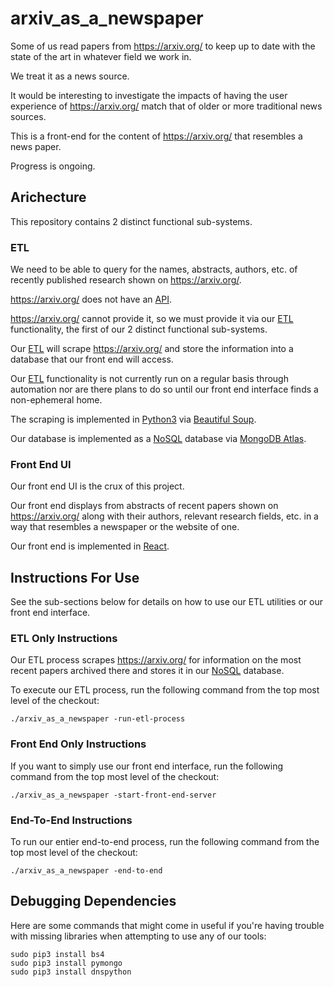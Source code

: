 # arxiv_as_a_newspaper

Some of us read papers from https://arxiv.org/ to keep up to date with the state of the art in whatever field we work in. 

We treat it as a news source. 

It would be interesting to investigate the impacts of having the user experience of https://arxiv.org/ match that of older or more traditional news sources. 

This is a front-end for the content of https://arxiv.org/ that resembles a news paper. 

Progress is ongoing. 

## Arichecture

This repository contains 2 distinct functional sub-systems. 

### ETL

We need to be able to query for the names, abstracts, authors, etc. of recently published research shown on https://arxiv.org/.

https://arxiv.org/ does not have an [API](https://en.wikipedia.org/wiki/Representational_state_transfer).

https://arxiv.org/ cannot provide it, so we must provide it via our [ETL](https://en.wikipedia.org/wiki/Extract,_transform,_load) functionality, the first of our 2 distinct functional sub-systems.

Our [ETL](https://en.wikipedia.org/wiki/Extract,_transform,_load) will scrape https://arxiv.org/ and store the information into a database that our front end will access. 

Our [ETL](https://en.wikipedia.org/wiki/Extract,_transform,_load) functionality is not currently run on a regular basis through automation nor are there plans to do so until our front end interface finds a non-ephemeral home.

The scraping is implemented in [Python3](https://www.python.org/download/releases/3.0/) via [Beautiful Soup](https://en.wikipedia.org/wiki/Beautiful_Soup_(HTML_parser)).

Our database is implemented as a [NoSQL](https://en.wikipedia.org/wiki/NoSQL) database via [MongoDB Atlas](https://www.mongodb.com/cloud/atlas). 

### Front End UI

Our front end UI is the crux of this project. 

Our front end displays from abstracts of recent papers shown on https://arxiv.org/ along with their authors, relevant research fields, etc. in a way that resembles a newspaper or the website of one.

Our front end is implemented in [React](https://reactjs.org/). 

## Instructions For Use

See the sub-sections below for details on how to use our ETL utilities or our front end interface. 

### ETL Only Instructions

Our ETL process scrapes https://arxiv.org/ for information on the most recent papers archived there and stores it in our [NoSQL](https://en.wikipedia.org/wiki/NoSQL) database.

To execute our ETL process, run the following command from the top most level of the checkout:

```
./arxiv_as_a_newspaper -run-etl-process
```

### Front End Only Instructions

If you want to simply use our front end interface, run the following command from the top most level of the checkout:

```
./arxiv_as_a_newspaper -start-front-end-server
```

### End-To-End Instructions

To run our entier end-to-end process, run the following command from the top most level of the checkout:

```
./arxiv_as_a_newspaper -end-to-end
```

## Debugging Dependencies

Here are some commands that might come in useful if you're having trouble with missing libraries when attempting to use any of our tools:

```
sudo pip3 install bs4
sudo pip3 install pymongo
sudo pip3 install dnspython
```
